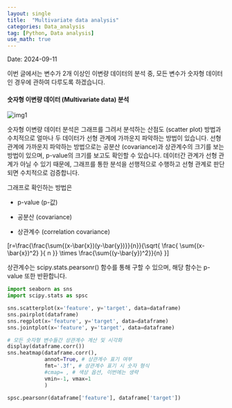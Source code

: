 ```yaml
---
layout: single
title:  "Multivariate data analysis"
categories: Data_analysis
tag: [Python, Data analysis]
use_math: true
---
```


Date: 2024-09-11

이번 글에서는 변수가 2개 이상인 이변량 데이터의 분석 중, 모든 변수가 숫자형 데이터인 경우에 관하여 다루도록 하겠습니다.  

#### 숫자형 이변량 데이터 (Multivariate data) 분석

![img1]()

숫자형 이변량 데이터 분석은 그래프를 그려서 분석하는 산점도 (scatter plot) 방법과 수치적으로 얼마나 두 데이터가 선형 관계에 가까운지 파악하는 방법이 있습니다. 선형 관계에 가까운지 파악하는 방법으로는 공분산 (covariance)과 상관계수의 크기를 보는 방법이 있으며, p-value의 크기를 보고도 확인할 수 있습니다. 데이터간 관계가 선형 관계가 아닐 수 있기 때문에, 그래프를 통한 분석을 선행적으로 수행하고 선형 관계로 판단되면 수치적으로 검증합니다.

그래프로 확인하는 방법은 

* p-value (p-값)

* 공분산 (covariance)

* 상관계수 (correlation covariance)

\[r=\frac{\frac{\sum{(x-\bar{x})(y-\bar{y})}}{n}}{\sqrt{  \frac{  \sum{(x-\bar{x})^2}  }{ n }} \times \frac{\sum{(y-\bar{y})^2}}{n} }\]

상관계수는 scipy.stats.pearsonr() 함수를 통해 구할 수 있으며, 해당 함수는 p-value 또한 반환합니다.

```python
import seaborn as sns
import scipy.stats as spsc

sns.scatterplot(x='feature', y='target', data=dataframe)
sns.pairplot(dataframe)
sns.regplot(x='feature', y='target', data=dataframe)
sns.jointplot(x='feature', y='target', data=dataframe)

# 모든 숫자형 변수들간 상관계수 계산 및 시각화
display(dataframe.corr())
sns.heatmap(dataframe.corr(),
            annot=True, # 상관계수 표기 여부
            fmt='.3f', # 상관계수 표기 시 숫자 형식
            #cmap= , # 색상 옵션, 이번에는 생략
            vmin=-1, vmax=1
            )

spsc.pearsonr(dataframe['feature'], dataframe['target'])
```